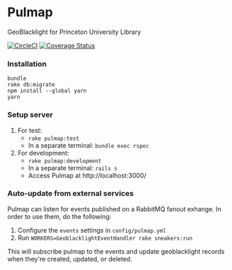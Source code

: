 Pulmap
======

GeoBlacklight for Princeton University Library

[![CircleCI](https://circleci.com/gh/pulibrary/pulmap.svg?style=svg)](https://circleci.com/gh/pulibrary/pulmap)
[![Coverage Status](https://coveralls.io/repos/pulibrary/pulmap/badge.svg?branch=master&service=github)](https://coveralls.io/github/pulibrary/pulmap?branch=master)

### Installation
```
bundle
rake db:migrate
npm install --global yarn
yarn
```

### Setup server

1. For test:
   - `rake pulmap:test`
   - In a separate terminal: `bundle exec rspec`
2. For development:
   - `rake pulmap:development`
   - In a separate terminal: `rails s`
   - Access Pulmap at http://localhost:3000/

### Auto-update from external services

Pulmap can listen for events published on a RabbitMQ fanout exhange. In order to use them, do the
following:

1. Configure the `events` settings in `config/pulmap.yml`
2. Run `WORKERS=GeoblacklightEventHandler rake sneakers:run`

This will subscribe pulmap to the events and update geoblacklight records when they're
created, updated, or deleted.
